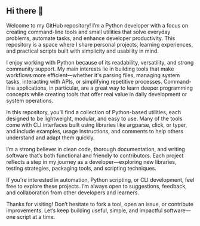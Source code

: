 ## Hi there 👋

Welcome to my GitHub repository! I’m a Python developer with a focus on creating command-line tools and small utilities that solve everyday problems, automate tasks, and enhance developer productivity. This repository is a space where I share personal projects, learning experiences, and practical scripts built with simplicity and usability in mind.

I enjoy working with Python because of its readability, versatility, and strong community support. My main interests lie in building tools that make workflows more efficient—whether it's parsing files, managing system tasks, interacting with APIs, or simplifying repetitive processes. Command-line applications, in particular, are a great way to learn deeper programming concepts while creating tools that offer real value in daily development or system operations.

In this repository, you’ll find a collection of Python-based utilities, each designed to be lightweight, modular, and easy to use. Many of the tools come with CLI interfaces built using libraries like argparse, click, or typer, and include examples, usage instructions, and comments to help others understand and adapt them quickly.

I’m a strong believer in clean code, thorough documentation, and writing software that’s both functional and friendly to contributors. Each project reflects a step in my journey as a developer—exploring new libraries, testing strategies, packaging tools, and scripting techniques.

If you're interested in automation, Python scripting, or CLI development, feel free to explore these projects. I’m always open to suggestions, feedback, and collaboration from other developers and learners.

Thanks for visiting! Don’t hesitate to fork a tool, open an issue, or contribute improvements. Let’s keep building useful, simple, and impactful software—one script at a time.
